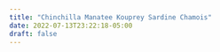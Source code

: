 ```yaml
---
title: "Chinchilla Manatee Kouprey Sardine Chamois"
date: 2022-07-13T23:22:18-05:00
draft: false
---
```


